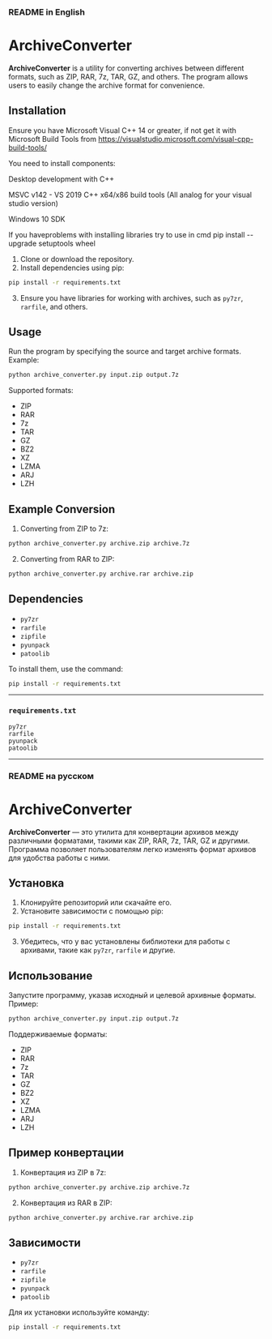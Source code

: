### README in English

# ArchiveConverter

**ArchiveConverter** is a utility for converting archives between different formats, such as ZIP, RAR, 7z, TAR, GZ, and others. The program allows users to easily change the archive format for convenience.

## Installation

Ensure you have Microsoft Visual C++ 14 or greater, if not get it with Microsoft Build Tools from https://visualstudio.microsoft.com/visual-cpp-build-tools/

You need to install components:

Desktop development with C++

MSVC v142 - VS 2019 C++ x64/x86 build tools (All analog for your visual studio version)

Windows 10 SDK

If you haveproblems with installing libraries try to use in cmd pip install --upgrade setuptools wheel

1. Clone or download the repository.
2. Install dependencies using pip:

```bash
pip install -r requirements.txt
```

3. Ensure you have libraries for working with archives, such as `py7zr`, `rarfile`, and others.

## Usage

Run the program by specifying the source and target archive formats. Example:

```bash
python archive_converter.py input.zip output.7z
```

Supported formats:
- ZIP
- RAR
- 7z
- TAR
- GZ
- BZ2
- XZ
- LZMA
- ARJ
- LZH

## Example Conversion

1. Converting from ZIP to 7z:

```bash
python archive_converter.py archive.zip archive.7z
```

2. Converting from RAR to ZIP:

```bash
python archive_converter.py archive.rar archive.zip
```

## Dependencies

- `py7zr`
- `rarfile`
- `zipfile`
- `pyunpack`
- `patoolib`

To install them, use the command:

```bash
pip install -r requirements.txt
```

---

### `requirements.txt`

```
py7zr
rarfile
pyunpack
patoolib
```

---

### README на русском

# ArchiveConverter

**ArchiveConverter** — это утилита для конвертации архивов между различными форматами, такими как ZIP, RAR, 7z, TAR, GZ и другими. Программа позволяет пользователям легко изменять формат архивов для удобства работы с ними.

## Установка

1. Клонируйте репозиторий или скачайте его.
2. Установите зависимости с помощью pip:

```bash
pip install -r requirements.txt
```

3. Убедитесь, что у вас установлены библиотеки для работы с архивами, такие как `py7zr`, `rarfile` и другие.

## Использование

Запустите программу, указав исходный и целевой архивные форматы. Пример:

```bash
python archive_converter.py input.zip output.7z
```

Поддерживаемые форматы:
- ZIP
- RAR
- 7z
- TAR
- GZ
- BZ2
- XZ
- LZMA
- ARJ
- LZH

## Пример конвертации

1. Конвертация из ZIP в 7z:

```bash
python archive_converter.py archive.zip archive.7z
```

2. Конвертация из RAR в ZIP:

```bash
python archive_converter.py archive.rar archive.zip
```

## Зависимости

- `py7zr`
- `rarfile`
- `zipfile`
- `pyunpack`
- `patoolib`

Для их установки используйте команду:

```bash
pip install -r requirements.txt
```
